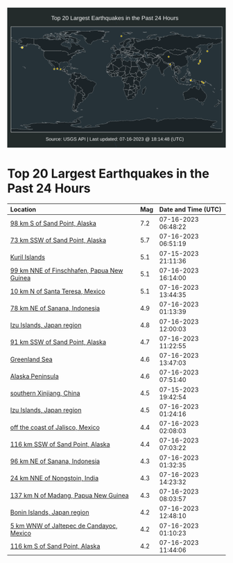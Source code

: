 ![Map](./map.png)

# Top 20 Largest Earthquakes in the Past 24 Hours

| Location | Mag | Date and Time (UTC) |
|:---|:---|:---|
| [98 km S of Sand Point, Alaska](https://earthquake.usgs.gov/earthquakes/eventpage/us7000kg30) | 7.2 | 07-16-2023 06:48:22 |
| [73 km SSW of Sand Point, Alaska](https://earthquake.usgs.gov/earthquakes/eventpage/us7000kg31) | 5.7 | 07-16-2023 06:51:19 |
| [Kuril Islands](https://earthquake.usgs.gov/earthquakes/eventpage/us7000kg0p) | 5.1 | 07-15-2023 21:11:36 |
| [99 km NNE of Finschhafen, Papua New Guinea](https://earthquake.usgs.gov/earthquakes/eventpage/us7000kg68) | 5.1 | 07-16-2023 16:14:00 |
| [10 km N of Santa Teresa, Mexico](https://earthquake.usgs.gov/earthquakes/eventpage/us7000kg5l) | 5.1 | 07-16-2023 13:44:35 |
| [78 km NE of Sanana, Indonesia](https://earthquake.usgs.gov/earthquakes/eventpage/us7000kg1q) | 4.9 | 07-16-2023 01:13:39 |
| [Izu Islands, Japan region](https://earthquake.usgs.gov/earthquakes/eventpage/us7000kg4p) | 4.8 | 07-16-2023 12:00:03 |
| [91 km SSW of Sand Point, Alaska](https://earthquake.usgs.gov/earthquakes/eventpage/us7000kg4a) | 4.7 | 07-16-2023 11:22:55 |
| [Greenland Sea](https://earthquake.usgs.gov/earthquakes/eventpage/us7000kg5p) | 4.6 | 07-16-2023 13:47:03 |
| [Alaska Peninsula](https://earthquake.usgs.gov/earthquakes/eventpage/us7000kg3d) | 4.6 | 07-16-2023 07:51:40 |
| [southern Xinjiang, China](https://earthquake.usgs.gov/earthquakes/eventpage/us7000kg0f) | 4.5 | 07-15-2023 19:42:54 |
| [Izu Islands, Japan region](https://earthquake.usgs.gov/earthquakes/eventpage/us7000kg1k) | 4.5 | 07-16-2023 01:24:16 |
| [off the coast of Jalisco, Mexico](https://earthquake.usgs.gov/earthquakes/eventpage/us7000kg1w) | 4.4 | 07-16-2023 02:08:03 |
| [116 km SSW of Sand Point, Alaska](https://earthquake.usgs.gov/earthquakes/eventpage/us7000kg37) | 4.4 | 07-16-2023 07:03:22 |
| [96 km NE of Sanana, Indonesia](https://earthquake.usgs.gov/earthquakes/eventpage/us7000kg1n) | 4.3 | 07-16-2023 01:32:35 |
| [24 km NNE of Nongstoin, India](https://earthquake.usgs.gov/earthquakes/eventpage/us7000kg5v) | 4.3 | 07-16-2023 14:23:32 |
| [137 km N of Madang, Papua New Guinea](https://earthquake.usgs.gov/earthquakes/eventpage/us7000kg3h) | 4.3 | 07-16-2023 08:03:57 |
| [Bonin Islands, Japan region](https://earthquake.usgs.gov/earthquakes/eventpage/us7000kg50) | 4.2 | 07-16-2023 12:48:10 |
| [5 km WNW of Jaltepec de Candayoc, Mexico](https://earthquake.usgs.gov/earthquakes/eventpage/us7000kg1l) | 4.2 | 07-16-2023 01:10:23 |
| [116 km S of Sand Point, Alaska](https://earthquake.usgs.gov/earthquakes/eventpage/us7000kg4j) | 4.2 | 07-16-2023 11:44:06 |
